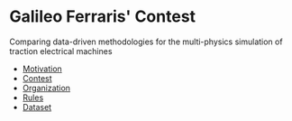 # Galileo Ferraris' Contest

Comparing data-driven methodologies for the  multi-physics simulation of traction electrical machines

- <a href="https://github.com/cadema-PoliTO/GalFer_contest/blob/main/Presentations/motivation.pdf" target="_blank">Motivation
- <a href="https://github.com/cadema-PoliTO/GalFer_contest/blob/main/Presentations/contest.pdf" target="_blank">Contest
- <a href="https://github.com/cadema-PoliTO/GalFer_contest/blob/main/Presentations/organization.pdf" target="_blank">Organization
- <a href="https://github.com/cadema-PoliTO/GalFer_contest/blob/main/Presentations/rules.pdf" target="_blank">Rules
- <a href="https://github.com/cadema-PoliTO/GalFer_contest/blob/main/Presentations/dataset.pdf" target="_blank">Dataset

